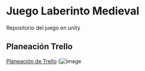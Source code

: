 # Juego Laberinto Medieval
Repositorio del juego en unity

## Planeación Trello
[Planeación de Trello](https://trello.com/b/utzZsU62/desarrollo-de-videojuego)
(![image](https://github.com/Ale018/juego_laberinto/assets/106705670/e1c249a5-3a04-4d07-8364-6dee7aec07ed)

